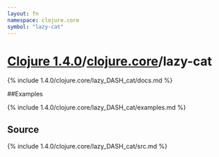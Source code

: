 ```yaml
---
layout: fn
namespace: clojure.core
symbol: "lazy-cat"
---
```


# [Clojure 1.4.0](../../)/[clojure.core](../)/lazy-cat

{% include 1.4.0/clojure.core/lazy_DASH_cat/docs.md %}

##Examples

{% include 1.4.0/clojure.core/lazy_DASH_cat/examples.md %}
## Source
{% include 1.4.0/clojure.core/lazy_DASH_cat/src.md %}


